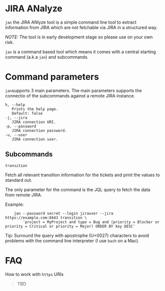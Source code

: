 JIRA ANalyze
============

`jan` the JIRA ANlyze tool is a simple command line tool to extract
information from JIRA which are not fetchable via JIRA in a structured way.

*NOTE:* The tool is in early development stage so please use on your own risk.

`jan` is a command based tool which means it comes with a central starting command
(a.k.a `jan`) and subcommands.

Command parameters
==================

`jan`supports 3 main parameters. The main parameters supports the connectio 
of the subcommands against a remote JIRA instance.

    h, --help
       Prints the help page.
       Default: false
    -j, --jira
       JIRA connection URI.
    -p, --password
       JIRA connection password.
    -u, --user
       JIRA connection user.


Subcommands
-----------

*`transition`*

Fetch all relevant transition information for the tickets and print
the values to standard out.

The only parameter for the command is the JQL query to fetch the data
from remote JIRA.

Example:

        jan --password secret --login jirauser --jira https://example.com:8443 transition \
            'project = MyProject and type = Bug and (priority = Blocker or priority = Critical or priority = Major) ORDER BY key DESC'

Tip: Surround the query with apostrophe (U+0027) characters to avoid problems with
the command line interpreter (I use `bash` on a Mac).

FAQ
===

How to work with `https` URIs

> TBD

